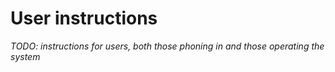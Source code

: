 # User instructions

*TODO: instructions for users, both those phoning in and those operating the system*